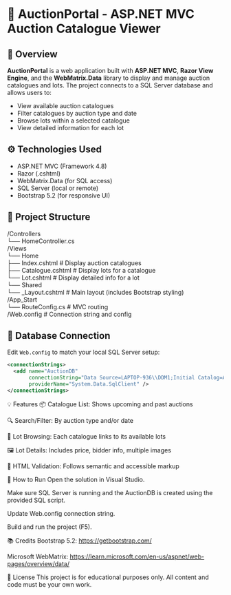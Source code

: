# 🧾 AuctionPortal - ASP.NET MVC Auction Catalogue Viewer

## 📌 Overview

**AuctionPortal** is a web application built with **ASP.NET MVC**, **Razor View Engine**, and the **WebMatrix.Data** library to display and manage auction catalogues and lots. The project connects to a SQL Server database and allows users to:

- View available auction catalogues
- Filter catalogues by auction type and date
- Browse lots within a selected catalogue
- View detailed information for each lot

## ⚙️ Technologies Used

- ASP.NET MVC (Framework 4.8)
- Razor (.cshtml)
- WebMatrix.Data (for SQL access)
- SQL Server (local or remote)
- Bootstrap 5.2 (for responsive UI)

## 📁 Project Structure

/Controllers <br/>
└── HomeController.cs <br/>
/Views <br/>
└── Home <br/>
├── Index.cshtml # Display auction catalogues <br/>
├── Catalogue.cshtml # Display lots for a catalogue <br/>
└── Lot.cshtml # Display detailed info for a lot <br/>
└── Shared <br/>
└── _Layout.cshtml # Main layout (includes Bootstrap styling) <br/>
/App_Start <br/>
└── RouteConfig.cs # MVC routing <br/>
/Web.config # Connection string and config <br/>

## 🔗 Database Connection

Edit `Web.config` to match your local SQL Server setup:

```xml
<connectionStrings>
  <add name="AuctionDB"
       connectionString="Data Source=LAPTOP-936\\DDM1;Initial Catalog=AuctionDB;Integrated Security=True"
       providerName="System.Data.SqlClient" />
</connectionStrings>
```
💡 Features
📦 Catalogue List: Shows upcoming and past auctions

🔍 Search/Filter: By auction type and/or date

🎯 Lot Browsing: Each catalogue links to its available lots

🖼 Lot Details: Includes price, bidder info, multiple images

🧪 HTML Validation: Follows semantic and accessible markup

🚀 How to Run
Open the solution in Visual Studio.

Make sure SQL Server is running and the AuctionDB is created using the provided SQL script.

Update Web.config connection string.

Build and run the project (F5).

📚 Credits
Bootstrap 5.2: https://getbootstrap.com/

Microsoft WebMatrix: https://learn.microsoft.com/en-us/aspnet/web-pages/overview/data/

📄 License
This project is for educational purposes only. All content and code must be your own work.